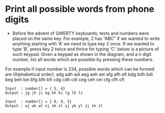 # Print all possible words from phone digits

* Before the advent of QWERTY keyboards, texts and numbers were placed on the same key. For example, 2 has “ABC” if we wanted to write anything starting with ‘A’ we need to type key 2 once. If we wanted to type ‘B’, press key 2 twice and thrice for typing ‘C’. below is a picture of such keypad.
Given a keypad as shown in the diagram, and a n digit number, list all words which are possible by pressing these numbers.

For example if input number is 234, possible words which can be formed are (Alphabetical order):
adg adh adi aeg aeh aei afg afh afi bdg bdh bdi beg beh bei bfg bfh bfi cdg cdh cdi ceg ceh cei cfg cfh cfi

```
Input  : number[] = { 5, 4} 
Output : jg jh ji kg kh ki lg lh li

Input  : number[] = { 0, 9, 5} 
Output : wj wk wl xj xk xl yj yk yl zj zk zl
```

